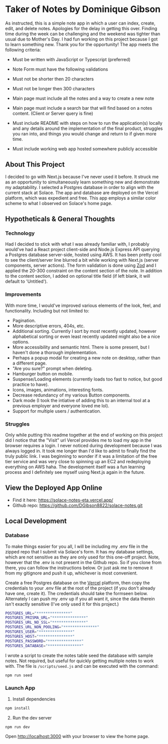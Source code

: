 # Taker of Notes by Dominique Gibson

As instructed, this is a simple note app in which a user can index, create, edit, and delete notes. Apologies for the delay in getting this over. Finding time during the week can be challenging and the weekend was tighter than usual due to Mother's Day. I had fun working on this project because I got to learn something new. Thank you for the opportunity! The app meets the following criteria:

- Must be written with JavaScript or Typescript (preferred)

- Note Form must have the following validations

- Must not be shorter then 20 characters

- Must not be longer then 300 characters

- Main page must include all the notes and a way to create a new note

- Main page must include a search bar that will find based on a notes content. (Client or Server query is fine)

- Must include README with steps on how to run the application(s) locally and any details around the implementation of the final product, struggles you ran into, and things you would change and return to if given more time.

- Must include working web app hosted somewhere publicly accessible

## About This Project

I decided to go with Next.js because I've never used it before. It struck me as an opportunity to simultaneously learn something new and demonstrate my adaptability. I selected a Postgres database in order to align with the current stack at Solace. The app and database are deployed on the Vercel platform, which was expedient and free. This app employs a similar color scheme to what I observed on Solace's home page.

## Hypotheticals & General Thoughts

### Technology

Had I decided to stick with what I was already familiar with, I probably would've had a React project client-side and Node.js Express API querying a Postgres database server-side, hosted using AWS. It has been pretty cool to see the client/server line blurred a bit while working with Next.js (server components, server actions). The form validation is done using [Zod](https://www.npmjs.com/package/zod) and I applied the 20-300 constraint on the content section of the note. In addition to the content section, I added on optional title field (if left blank, it will default to 'Untitled').

### Improvements

With more time, I would've improved various elements of the look, feel, and functionality. Including but not limited to:

- Pagination.
- More descriptive errors, 404s, etc.
- Additional sorting. Currently I sort by most recently updated, however alphabetical sorting or even least recently updated might also be a nice options.
- More accessibility and semantic html. There is some present, but I haven't done a thorough implementation.
- Perhaps a popup modal for creating a new note on desktop, rather than a different page.
- "Are you sure?" prompt when deleting.
- Hamburger button on mobile.
- Suspense/Loading elements (currently loads too fast to notice, but good practice to have).
- Icons, images, animations, interesting fonts.
- Decrease redundancy of my various Button components.
- Dark mode (I took the intiative of adding this to an internal tool at a previous employer and everyone loved me lol).
- Support for multiple users / authentication.

### Struggles

Only while putting this readme together at the end of working on this project did I notice that the "Visit" url Vercel provides me to load my app in the browser requires a login. I never noticed during development because I was always logged in. It took me longer than I'd like to admit to finally find the truly public link. I was beginning to wonder if it was a limitation of the free tier service and was very close to spinning up an EC2 and redeploying everything on AWS haha. The development itself was a fun learning process and I definitely see myself using Next.js again in the future.

## View the Deployed App Online

- Find it here: https://solace-notes-eta.vercel.app/
- Github repo: https://github.com/DGibson8822/solace-notes.git

## Local Development

### Database

To make things easier for you all, I will be including my .env file in the zipped repo that I submit via Solace's form. It has my database settings, which are not sensitive as they are only used for this one-off project. Note, however that the .env is not present in the Github repo. So if you clone from there, you can follow the instructions below. Or just ask me to remove it from my gitignore and push it up, whichever is most convenient.

Create a free Postgres database on the [Vercel](https://vercel.com/storage/postgres) platform, then copy the credentials to your .env file at the root of the project (if you don't already have one, create it). The credentials should take the formseen below. Alternately I can push my .env up if you all want it, since the data therein isn't exactly sensitive (I've only used it for this project.)

```bash
POSTGRES_URL="***************"
POSTGRES_PRISMA_URL="***************"
POSTGRES_URL_NO_SSL="***************"
POSTGRES_URL_NON_POOLING="***************"
POSTGRES_USER="***************"
POSTGRES_HOST="***************"
POSTGRES_PASSWORD="***************"
POSTGRES_DATABASE="***************"
```

I wrote a script to create the notes table seed the database with sample notes. Not required, but useful for quickly getting multiple notes to work with. The file is `/scripts/seed.js` and can be executed with the command:

```bash
npm run seed
```

### Launch App

1. Install dependencies

```bash
npm install
```

2. Run the dev server

```bash
npm run dev
```

Open [http://localhost:3000](http://localhost:3000) with your browser to view the home page.
